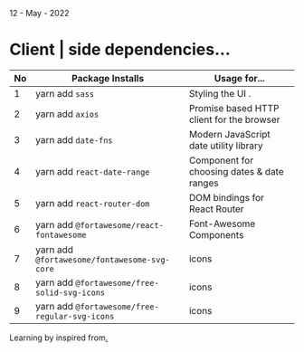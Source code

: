 12 - May - 2022

# Client | side dependencies...
|No| Package Installs       | Usage for...                                    |
|--|------------------------|-------------------------------------------------|
| 1| yarn add `sass`        | Styling the UI .                                |
| 2| yarn add `axios`       | Promise based HTTP client for the browser       |
| 3| yarn add `date-fns`    | Modern JavaScript date utility library          |
| 4| yarn add `react-date-range` | Component for choosing dates & date ranges |
| 5| yarn add `react-router-dom` | DOM bindings for React Router              |
| 6| yarn add `@fortawesome/react-fontawesome`      | Font-Awesome Components |
| 7| yarn add `@fortawesome/fontawesome-svg-core`   | icons |
| 8| yarn add `@fortawesome/free-solid-svg-icons`   | icons |
| 9| yarn add `@fortawesome/free-regular-svg-icons` | icons |

Learning by inspired from[.](https://youtu.be/RkWpJ4XUHuw)